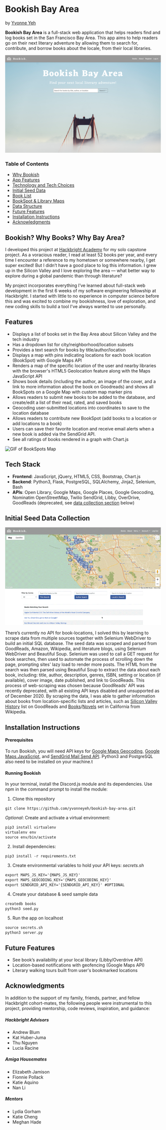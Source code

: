 # Bookish Bay Area

by [Yvonne Yeh](https://yvonneyeh.com)

**Bookish Bay Area** is a full-stack web application that helps readers find and log books set in the San Francisco Bay Area. This app aims to help readers go on their next literary adventure by allowing them to search for, contribute, and borrow books about the locale, from their local libraries.

![Screenshot of Homepage](https://raw.githubusercontent.com/yvonneyeh/bookish-bay-area/master/static/img/homepage.png)


### Table of Contents
- [Why Bookish](#Why)
- [App Features](#Features)
- [Technology and Tech Choices](#Techy)
- [Initial Seed Data](#Seed)
- [Book List](#List)
- [BookSpot & Library Maps](#Map)
- [Data Structure](#Data)
- [Future Features](#Future)
- [Installation Instructions](#Install)
- [Acknowledgments](#Acknowledgments)


## <a name="Why"></a>Bookish? Why Books? Why Bay Area?
I developed this project at [Hackbright Academy](http://www.hackbrightacademy.com/) for my solo capstone project. As a voracious reader, I read at least 52 books per year, and every time I encounter a reference to my hometown or somewhere nearby, I get super excited! But I didn’t have a good place to log this information. I grew up in the Silicon Valley and I love exploring the area –– what better way to explore during a global pandemic than through literature? 

My project incorporates everything I’ve learned about full-stack web development in the first 6 weeks of my software engineering fellowship at Hackbright. I started with little to no experience in computer science before this and was excited to combine my bookishness, love of exploration, and new coding skills to build a tool I've always wanted to use personally.

## <a name="Features"></a>Features

- Displays a list of books set in the Bay Area about Silicon Valley and the tech industry
- Has a dropdown list for city/neighborhood/location subsets
- Provides a text search for books by title/author/location
- Displays a map with pins indicating locations for each book location (BookSpot) with Google Maps API
- Renders a map of the specific location of the user and nearby libraries with the browser's HTML5 Geolocation feature along with the Maps JavaScript API
- Shows book details (including the author, an image of the cover, and a link to more information about the book on Goodreads) and shows all BookSpots on a Google Map with custom map marker pins
- Allows readers to submit new books to be added to the database, and create/edit a list of their read, rated, and saved books
- Geocoding user-submitted locations into coordinates to save to the location database
- Allows readers to contribute new BookSpot (add books to a location or add locations to a book)
- Users can save their favorite location and receive email alerts when a new book is added via the SendGrid API.
- See all ratings of books rendered in a graph with Chart.js

![GIF of BookSpots Map](https://raw.githubusercontent.com/yvonneyeh/bookish-bay-area/master/static/img/bookspots.gif)

## <a name="Tech"></a>Tech Stack
- **Frontend**: JavaScript, jQuery, HTML5, CSS, Bootstrap, Chart.js
- **Backend**: Python3, Flask, PostgreSQL, SQLAlchemy, Jinja2, Selenium, Bash
- **APIs**: Open Library, Google Maps, Google Places, Google Geocoding, Nominatim OpenStreetMap, Twilio SendGrid, Libby, OverDrive, GoodReads (deprecated, see [data collection section](#Seed) below)

## <a name="Seed"></a>Initial Seed Data Collection

![GIF of Book Search](https://raw.githubusercontent.com/yvonneyeh/bookish-bay-area/master/static/img/book-search.gif)

There’s currently no API for book-locations, I solved this by learning to scrape data from multiple sources together with Selenium WebDriver to build an initial SQL database. The seed data was scraped and parsed from GoodReads, Amazon, Wikipedia, and literature blogs, using Selenium WebDriver and Beautiful Soup. Selenium was used to call a GET request for book searches, then used to automate the process of scrolling down the page, prompting sites' lazy load to render more posts. The HTML from the search was then parsed using Beautiful Soup to extract the data about each book, including: title, author, description, genres, ISBN, setting or location (if available), cover image, date published, and link to GoodReads. This process of web-scraping was chosen because GoodReads' API was recently deprecated, with all existing API keys disabled and unsupported as of December 2020. By scraping the data, I was able to gather information about books from location-specific lists and articles, such as [Silicon Valley History](https://www.goodreads.com/list/show/13430.Silicon_Valley_History) list on GoodReads and [Books](https://en.wikipedia.org/wiki/Category:Books_about_California)/[Novels](https://en.wikipedia.org/wiki/Category:Novels_set_in_California) set in California from Wikipedia. 

## <a name="Install"></a>Installation Instructions

#### Prerequisites
To run Bookish, you will need API keys for [Google Maps Geocoding](https://developers.google.com/maps/documentation/geocoding/start), [Google Maps JavaScript](https://developers.google.com/maps/documentation/javascript/tutorial), and [SendGrid Mail Send API](https://sendgrid.com/docs/api-reference/). Python3 and PostgreSQL also need to be installed on your machine.t

#### Running Bookish

In your terminal, install the Discord.js module and its dependencies. Use npm in the command prompt to install the module:

1. Clone this repository
```shell
git clone https://github.com/yvonneyeh/bookish-bay-area.git
```

*Optional*: Create and activate a virtual environment:
```shell
pip3 install virtualenv
virtualenv env
source env/bin/activate
```

2. Install dependencies: 
```shell
pip3 install -r requirements.txt
```

3. Create environmental variables to hold your API keys:
_secrets.sh_
```
export MAPS_JS_KEY='{MAPS_JS_KEY}'
export MAPS_GEOCODING_KEY='{MAPS_GEOCODING_KEY}'
export SENDGRID_API_KEY='{SENDGRID_API_KEY}' #OPTIONAL
```

4. Create your database & seed sample data
```shell
createdb books
python3 seed.py
```

5. Run the app on localhost
```shell
source secrets.sh
python3 server.py
```

## <a name="Future"></a>Future Features
- See book’s availability at your local library (Libby/Overdrive API) 
- Location-based notifications with geofencing (Google Maps API)
- Literary walking tours built from user's bookmarked locations


## <a name="#Acknowledgments"></a>Acknowledgments 
In addition to the support of my family, friends, partner, and fellow Hackbright cohort-mates, the following people were instrumental to this project, providing mentorship, code reviews, inspiration, and guidance:

##### Hackbright Advisors
- Andrew Blum
- Kat Huber-Juma
- Thu Nguyen
- Lucia Racine

##### Amiga Housemates
- Elizabeth Jamison
- Fionnie Pollack
- Katie Aquino
- Nan Li

##### Mentors
- Lydia Gorham
- Katie Cheng
- Meghan Hade